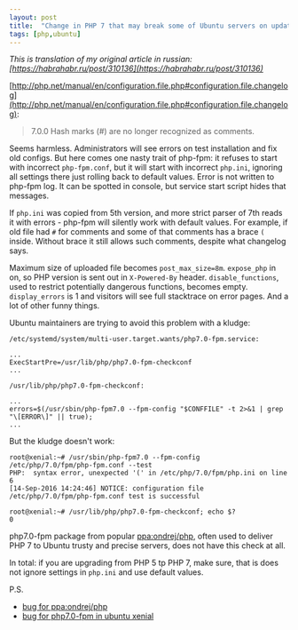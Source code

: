 ```yaml
---
layout: post
title:  "Change in PHP 7 that may break some of Ubuntu servers on update"
tags: [php,ubuntu]
---
```

*This is translation of my original article in russian: [https://habrahabr.ru/post/310136](https://habrahabr.ru/post/310136)*

[http://php.net/manual/en/configuration.file.php#configuration.file.changelog](http://php.net/manual/en/configuration.file.php#configuration.file.changelog):

> 7.0.0 Hash marks (#) are no longer recognized as comments.

Seems harmless. Administrators will see errors on test installation and fix old configs. But here comes one nasty trait of php-fpm: it refuses to start with incorrect `php-fpm.conf`, but it will start with incorrect `php.ini`, ignoring all settings there just rolling back to default values. Error is not written to php-fpm log. It can be spotted in console, but service start script hides that messages.

If `php.ini` was copied from 5th version, and more strict parser of 7th reads it with errors - php-fpm will silently work with default values. For example, if old file had `#` for comments and some of that comments has a brace `(` inside. Without brace it still allows such comments, despite what changelog says.

Maximum size of uploaded file becomes `post_max_size=8m`. `expose_php` in on, so PHP version is sent out in `X-Powered-By` header. `disable_functions`, used to restrict potentially dangerous functions, becomes empty. `display_errors` is 1 and visitors will see full stacktrace on error pages. And a lot of other funny things.

Ubuntu maintainers are trying to avoid this problem with a kludge:

```
/etc/systemd/system/multi-user.target.wants/php7.0-fpm.service:

...
ExecStartPre=/usr/lib/php/php7.0-fpm-checkconf
...

/usr/lib/php/php7.0-fpm-checkconf:

...
errors=$(/usr/sbin/php-fpm7.0 --fpm-config "$CONFFILE" -t 2>&1 | grep "\[ERROR\]" || true);
...
```

But the kludge doesn't work:

```
root@xenial:~# /usr/sbin/php-fpm7.0 --fpm-config  /etc/php/7.0/fpm/php-fpm.conf --test
PHP:  syntax error, unexpected '(' in /etc/php/7.0/fpm/php.ini on line 6
[14-Sep-2016 14:24:46] NOTICE: configuration file /etc/php/7.0/fpm/php-fpm.conf test is successful

root@xenial:~# /usr/lib/php/php7.0-fpm-checkconf; echo $?
0
```

php7.0-fpm package from popular [ppa:ondrej/php](https://github.com/oerdnj/deb.sury.org/issues/456), often used to deliver PHP 7 to Ubuntu trusty and precise servers, does not have this check at all.

In total: if you are upgrading from PHP 5 tp PHP 7, make sure, that is does not ignore settings in `php.ini` and use default values.

P.S.
*  [bug for ppa:ondrej/php](https://github.com/oerdnj/deb.sury.org/issues/456)
*  [bug for php7.0-fpm in ubuntu xenial](https://bugs.launchpad.net/ubuntu/+source/php7.0/+bug/1623540)
